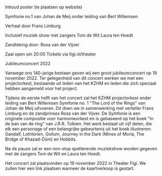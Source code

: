 Inhoud poster (te plaatsen op website)

Symfonie no.1 van Johan de Meij
onder leiding van Bert Willemsen

Verhaal door Frans Limburg

Inclusief muziek show met zangers
Tom de Wit
Laura ten Hoedt

Zandteking door:
Rosa van der Vijver

Zaal open om 20:00
Tickets via figi.nl/theater


Jubileumconcert 2022
 
Vanwege ons 140-jarige bestaan geven wij een groot jubileumconcert op 19 november 2022.
Ter gelegenheid van dit concert werken we met een projectorkest, bestaande uit leden van het KZHM en leden die zich speciaal hebben aangemeld voor het project.

Tijdens de eerste helft van het concert zal het KZHM projectorkest onder leiding van Bert Willemsen Symfonie no. 1 "The Lord of the Rings" van Johan de Meij uitvoeren. Dit doen we in samenwerking met verteller Frans Limburg en de zandprinses Rosa van der Vijver.
De Symfonie is een originele compositie voor harmonieorkest en is gebaseerd op het boek "In de ban van de ring" van J.R.R. Tolkien. Het werk bestaat uit vijf delen, die elk een personage of een belangrijke gebeurtenis uit het boek illustreren: Gandalf, Lothlórien, Gollum, Journey in the Dark (Mines of Moria, The Bridge of Khazad-Dûm) en Hobbits. 

Na de pauze zal er een non-stop spetterende muziekshow worden gegeven met de zangers Tom de Wit en Laura ten Hoedt.

Het concert zal plaatsvinden op 19 november 2022 in Theater Figi.
We zullen hier een link plaatsen wanneer de kaartverkoop is gestart.